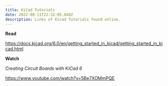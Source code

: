 ```yaml
---
title: KiCad Tutorials
date: 2022-08-11T22:32:05.840Z
description: Links of Kicad Tutorials found online.
---
```

**Read**

https://docs.kicad.org/6.0/en/getting_started_in_kicad/getting_started_in_kicad.html

**Watch**

*Creating Circuit Boards with KiCad 6*

https://www.youtube.com/watch?v=5Be7XOMmPQE